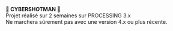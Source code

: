 <strong>🤖 CYBERSHOTMAN 🔫 </strong> <br>
Projet réalisé sur 2 semaines sur PROCESSING 3.x <br>
Ne marchera sûrement pas avec une version 4.x ou plus récente.
